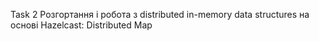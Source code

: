Task 2
Розгортання і робота з distributed in-memory data structures на основі Hazelcast:
Distributed Map


